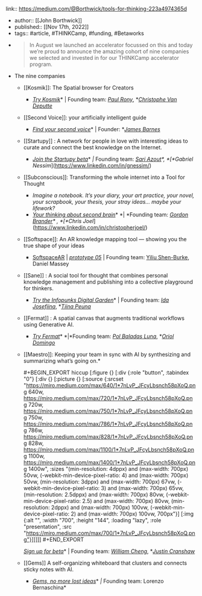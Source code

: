 link:: https://medium.com/@Borthwick/tools-for-thinking-223a4974365d

- author:: [[John Borthwick]]
- published:: [[Nov 17th, 2022]]
- tags:: #article, #THINKCamp, #funding, #Betaworks
- > In August we launched an accelerator focussed on this and today we’re proud to announce the amazing cohort of nine companies we selected and invested in for our THINKCamp accelerator program.
- The nine companies
	- [[Kosmik]]: The Spatial browser for Creators
		- [*Try Kosmik*](https://www.kosmik.app/)* | Founding team: *[*Paul Rony*](https://www.linkedin.com/in/paul-rony-5895a824/)*, *[*Christophe Van Deputte*](https://www.linkedin.com/in/vandeputtechristophe/)
	- [[Second Voice]]: your artificially intelligent guide
		- [*Find your second voice*](https://www.joshu.xyz/)* | Founder: *[*James Barnes*](https://www.linkedin.com/in/jamesbarnesgw/)
	- [[Startupy]] : A network for people in love with interesting ideas to curate and connect the best knowledge on the Internet.
		- [*Join the Startupy beta*](https://beta.startupy.world/)* *|* Founding team: *[*Sari Azout*](https://www.linkedin.com/in/saraazout/,)*, *[*Gabriel Nessim*](https://www.linkedin.com/in/gnessim/)
	- [[Subconscious]]: Transforming the whole internet into a Tool for Thought
		- *Imagine a notebook. It’s your diary, your art practice, your novel, your scrapbook, your thesis, your stray ideas… maybe your lifework?*
		- [*Your thinking about second brain*](https://subconscious.substack.com/p/imagine-a-notebook)* *| *Founding team: *[*Gordon Brander*](https://www.linkedin.com/in/gordonbrander/,)* , *[*Chris Joel*](https://www.linkedin.com/in/christopherjoel/)
	- [[Softspace]]: An AR knowledge mapping tool — showing you the true shape of your ideas
		- [SoftspaceAR](https://substack.soft.space/p/softspacear-prototype05) | [*prototype 05*](https://substack.soft.space/p/softspacear-prototype05) | Founding team: [Yiliu Shen-Burke](https://www.linkedin.com/in/yiliushenburke/), Daniel Massey
	- [[Sane]] : A social tool for thought that combines personal knowledge management and publishing into a collective playground for thinkers.
		- [*Try the Infopunks Digital Garden*](https://www.sane.fyi/)* | Founding team: *[*Ida Josefiina*](https://www.linkedin.com/in/ida-josefiina-40824a75/)*, *[*Tiina Peuna*](https://www.linkedin.com/in/tiina-peuna-a71022150/)
	- [[Fermat]] : A spatial canvas that augments traditional workflows using Generative AI.
		- [*Try Fermat*](https://fermat.ws/)* *|*Founding team: *[*Pol Baladas Luna*](https://www.linkedin.com/in/pol-baladas-93a66078/)*, *[*Oriol Domingo*](https://www.linkedin.com/in/oriol-domingo-roig-9062761a4/)
	- [[Maestro]]: Keeping your team in sync with AI by synthesizing and summarizing what’s going on.*
	  
	  #+BEGIN_EXPORT hiccup
	  [:figure {} [:div {:role "button", :tabindex "0"} [:div {} [:picture {} [:source {:srcset "https://miro.medium.com/max/640/1*7nLvP_JFcyLbsnch58pXoQ.png 640w, https://miro.medium.com/max/720/1*7nLvP_JFcyLbsnch58pXoQ.png 720w, https://miro.medium.com/max/750/1*7nLvP_JFcyLbsnch58pXoQ.png 750w, https://miro.medium.com/max/786/1*7nLvP_JFcyLbsnch58pXoQ.png 786w, https://miro.medium.com/max/828/1*7nLvP_JFcyLbsnch58pXoQ.png 828w, https://miro.medium.com/max/1100/1*7nLvP_JFcyLbsnch58pXoQ.png 1100w, https://miro.medium.com/max/1400/1*7nLvP_JFcyLbsnch58pXoQ.png 1400w", :sizes "(min-resolution: 4dppx) and (max-width: 700px) 50vw, (-webkit-min-device-pixel-ratio: 4) and (max-width: 700px) 50vw, (min-resolution: 3dppx) and (max-width: 700px) 67vw, (-webkit-min-device-pixel-ratio: 3) and (max-width: 700px) 65vw, (min-resolution: 2.5dppx) and (max-width: 700px) 80vw, (-webkit-min-device-pixel-ratio: 2.5) and (max-width: 700px) 80vw, (min-resolution: 2dppx) and (max-width: 700px) 100vw, (-webkit-min-device-pixel-ratio: 2) and (max-width: 700px) 100vw, 700px"}] [:img {:alt "", :width "700", :height "144", :loading "lazy", :role "presentation", :src "https://miro.medium.com/max/700/1*7nLvP_JFcyLbsnch58pXoQ.png"}]]]]]
	  #+END_EXPORT
	  
	  [*Sign up for beta*](http://getmaestro.ai/)* | Founding team: *[*William Cheng*](https://www.linkedin.com/in/willkcheng/)*, *[*Justin Cranshaw*](https://www.linkedin.com/in/justincranshaw)
	- [[Gems]] A self-organizing whiteboard that clusters and connects sticky notes with AI.
		- [*Gems, no more lost ideas*](https://gemsnotes.app/)* *|* Founding team: Lorenzo Bernaschina*